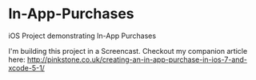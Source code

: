 In-App-Purchases
================

iOS Project demonstrating In-App Purchases

I'm building this project in a Screencast. Checkout my companion article here: http://pinkstone.co.uk/creating-an-in-app-purchase-in-ios-7-and-xcode-5-1/

